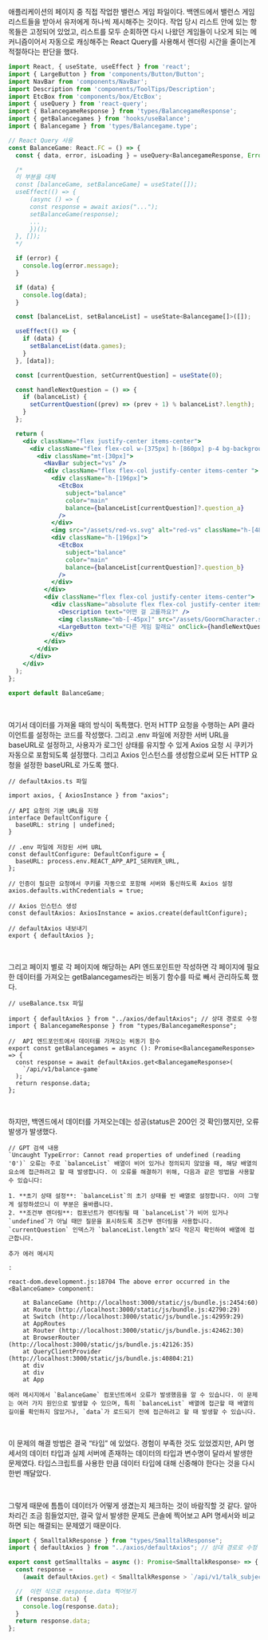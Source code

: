 애플리케이션의 페이지 중 직접 작업한 밸런스 게임 파일이다. 백엔드에서 밸런스 게임 리스트들을 받아서 유저에게 하나씩 제시해주는 것이다. 작업 당시 리스트 안에 있는 항목들은 고정되어 있었고, 리스트를 모두 순회하면 다시 나왔던 게임들이 나오게 되는 메커니즘이어서 자동으로 캐싱해주는 React Query를 사용해서 렌더링 시간을 줄이는게 적절하다는 판단을 했다.

```jsx
import React, { useState, useEffect } from 'react';
import { LargeButton } from 'components/Button/Button';
import NavBar from 'components/NavBar';
import Description from 'components/ToolTips/Description';
import EtcBox from 'components/box/EtcBox';
import { useQuery } from 'react-query';
import { BalancegameResponse } from 'types/BalancegameResponse';
import { getBalancegames } from 'hooks/useBalance';
import { Balancegame } from 'types/Balancegame.type';

// React Query 사용
const BalanceGame: React.FC = () => {
  const { data, error, isLoading } = useQuery<BalancegameResponse, Error>('games', getBalancegames);

  /*
  이 부분을 대체
  const [balanceGame, setBalanceGame] = useState([]);
  useEffect(() => {
	  (async () => {
	  const response = await axios("...");
	  setBalanceGame(response);
	  ...
	  })();
  }, []);
  */

  if (error) {
    console.log(error.message);
  }

  if (data) {
    console.log(data);
  }

  const [balanceList, setBalanceList] = useState<Balancegame[]>([]);

  useEffect(() => {
    if (data) {
      setBalanceList(data.games);
    }
  }, [data]);

  const [currentQuestion, setCurrentQuestion] = useState(0);

  const handleNextQuestion = () => {
    if (balanceList) {
      setCurrentQuestion((prev) => (prev + 1) % balanceList?.length);
    }
  };

  return (
    <div className="flex justify-center items-center">
      <div className="flex flex-col w-[375px] h-[860px] p-4 bg-background_color relative">
        <div className="mt-[30px]">
          <NavBar subject="vs" />
          <div className="flex flex-col justify-center items-center ">
            <div className="h-[196px]">
              <EtcBox
                subject="balance"
                color="main"
                balance={balanceList[currentQuestion]?.question_a}
              />
            </div>
            <img src="/assets/red-vs.svg" alt="red-vs" className="h-[48px] w-[48px]" />
            <div className="h-[196px]">
              <EtcBox
                subject="balance"
                color="main"
                balance={balanceList[currentQuestion]?.question_b}
              />
            </div>
          </div>
          <div className="flex flex-col justify-center items-center">
            <div className="absolute flex flex-col justify-center items-center w-[350px] bottom-[70px]">
              <Description text="어떤 걸 고를까요?" />
              <img className="mb-[-45px]" src="/assets/GoormCharacter.svg" alt="goorm-character" />
              <LargeButton text="다른 게임 할래요" onClick={handleNextQuestion} />
            </div>
          </div>
        </div>
      </div>
    </div>
  );
};

export default BalanceGame;
```

&nbsp;

여기서 데이터를 가져올 때의 방식이 독특했다. 먼저 HTTP 요청을 수행하는 API 클라이언트를 설정하는 코드를 작성했다. 그리고 .env 파일에 저장한 서버 URL을 baseURL로 설정하고, 사용자가 로그인 상태를 유지할 수 있게 Axios 요청 시 쿠키가 자동으로 포함되도록 설정했다. 그리고 Axios 인스턴스를 생성함으로써 모든 HTTP 요청을 설정한 baseURL로 가도록 했다.

```tsx
// defaultAxios.ts 파일

import axios, { AxiosInstance } from "axios";

// API 요청의 기본 URL을 지정
interface DefaultConfigure {
  baseURL: string | undefined;
}

// .env 파일에 저장된 서버 URL
const defaultConfigure: DefaultConfigure = {
  baseURL: process.env.REACT_APP_API_SERVER_URL,
};

// 인증이 필요한 요청에서 쿠키를 자동으로 포함해 서버와 통신하도록 Axios 설정
axios.defaults.withCredentials = true;

// Axios 인스턴스 생성
const defaultAxios: AxiosInstance = axios.create(defaultConfigure);

// defaultAxios 내보내기
export { defaultAxios };
```

&nbsp;

그리고 페이지 별로 각 페이지에 해당하는 API 엔드포인트만 작성하면 각 페이지에 필요한 데이터를 가져오는 getBalancegames라는 비동기 함수를 따로 빼서 관리하도록 했다.

```tsx
// useBalance.tsx 파일

import { defaultAxios } from "../axios/defaultAxios"; // 상대 경로로 수정
import { BalancegameResponse } from "types/BalancegameResponse";

//  API 엔드포인트에서 데이터를 가져오는 비동기 함수
export const getBalancegames = async (): Promise<BalancegameResponse> => {
  const response = await defaultAxios.get<BalancegameResponse>(
    `/api/v1/balance-game`
  );
  return response.data;
};
```

&nbsp;

하지만, 백엔드에서 데이터를 가져오는데는 성공(status은 200인 것 확인)했지만, 오류 발생가 발생했다.

```tsx
// GPT 검색 내용
`Uncaught TypeError: Cannot read properties of undefined (reading '0')` 오류는 주로 `balanceList` 배열이 비어 있거나 정의되지 않았을 때, 해당 배열의 요소에 접근하려고 할 때 발생합니다. 이 오류를 해결하기 위해, 다음과 같은 방법을 사용할 수 있습니다:

1. **초기 상태 설정**: `balanceList`의 초기 상태를 빈 배열로 설정합니다. 이미 그렇게 설정하셨으니 이 부분은 올바릅니다.
2. **조건부 렌더링**: 컴포넌트가 렌더링될 때 `balanceList`가 비어 있거나 `undefined`가 아닐 때만 질문을 표시하도록 조건부 렌더링을 사용합니다. `currentQuestion` 인덱스가 `balanceList.length`보다 작은지 확인하여 배열에 접근합니다.

추가 에러 메시지

:

react-dom.development.js:18704 The above error occurred in the <BalanceGame> component:

    at BalanceGame (http://localhost:3000/static/js/bundle.js:2454:60)
    at Route (http://localhost:3000/static/js/bundle.js:42790:29)
    at Switch (http://localhost:3000/static/js/bundle.js:42959:29)
    at AppRoutes
    at Router (http://localhost:3000/static/js/bundle.js:42462:30)
    at BrowserRouter (http://localhost:3000/static/js/bundle.js:42126:35)
    at QueryClientProvider (http://localhost:3000/static/js/bundle.js:40804:21)
    at div
    at div
    at App

에러 메시지에서 `BalanceGame` 컴포넌트에서 오류가 발생했음을 알 수 있습니다. 이 문제는 여러 가지 원인으로 발생할 수 있으며, 특히 `balanceList` 배열에 접근할 때 배열의 길이를 확인하지 않았거나, `data`가 로드되기 전에 접근하려고 할 때 발생할 수 있습니다.
```

&nbsp;

이 문제의 해결 방법은 결국 “타입” 에 있었다. 경험이 부족한 것도 있었겠지만, API 명세서의 데이터 타입과 실제 서버에 존재하는 데이터의 타입과 변수명이 달라서 발생한 문제였다. 타입스크립트를 사용한 만큼 데이터 타입에 대해 신중해야 한다는 것을 다시 한번 깨달았다.

&nbsp;

그렇게 때문에 틈틈이 데이터가 어떻게 생겼는지 체크하는 것이 바람직할 것 같다. 알아차리긴 조금 힘들었지만, 결국 앞서 발생한 문제도 콘솔에 찍어보고 API 명세서와 비교하면 되는 해결되는 문제였기 때문이다.

```jsx
import { SmalltalkResponse } from "types/SmalltalkResponse";
import { defaultAxios } from "../axios/defaultAxios"; // 상대 경로로 수정

export const getSmalltalks = async (): Promise<SmalltalkResponse> => {
  const response =
    (await defaultAxios.get) < SmalltalkResponse > `/api/v1/talk_subject`;

  //  이런 식으로 response.data 찍어보기
  if (response.data) {
    console.log(response.data);
  }
  return response.data;
};
```
